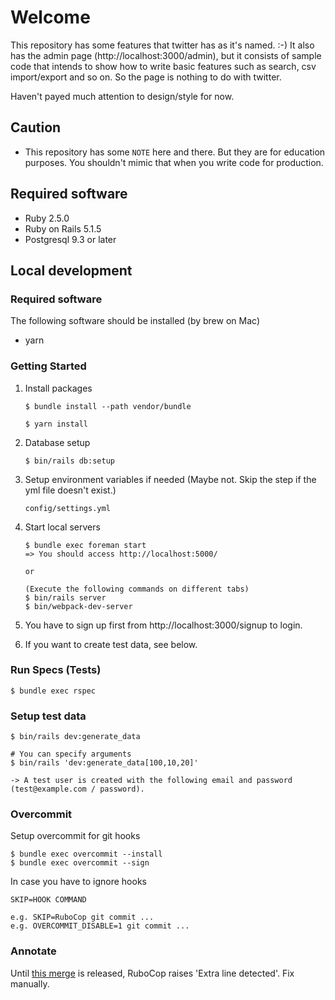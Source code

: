 # Welcome

This repository has some features that twitter has as it's named. :-)
It also has the admin page (http://localhost:3000/admin), but it consists of sample code that intends to show how to write basic features such as search, csv import/export and so on. So the page is nothing to do with twitter.

Haven't payed much attention to design/style for now.

## Caution

* This repository has some `NOTE` here and there. But they are for education purposes. You shouldn't mimic that when you write code for production.

## Required software

* Ruby 2.5.0
* Ruby on Rails 5.1.5
* Postgresql 9.3 or later

## Local development
### Required software

The following software should be installed (by brew on Mac)
* yarn

### Getting Started

1. Install packages
    ```
    $ bundle install --path vendor/bundle
    ```
    ```
    $ yarn install
    ```

2. Database setup
    ```
    $ bin/rails db:setup
    ```

3. Setup environment variables if needed (Maybe not. Skip the step if the yml file doesn't exist.)
    ```
    config/settings.yml
    ```

4. Start local servers
    ```
    $ bundle exec foreman start
    => You should access http://localhost:5000/

    or

    (Execute the following commands on different tabs)
    $ bin/rails server
    $ bin/webpack-dev-server
    ```

5. You have to sign up first from http://localhost:3000/signup to login.

6. If you want to create test data, see below.

### Run Specs (Tests)

```
$ bundle exec rspec
```

### Setup test data

```
$ bin/rails dev:generate_data

# You can specify arguments
$ bin/rails 'dev:generate_data[100,10,20]'

-> A test user is created with the following email and password (test@example.com / password).
```

### Overcommit

Setup overcommit for git hooks
```
$ bundle exec overcommit --install
$ bundle exec overcommit --sign
```

In case you have to ignore hooks
```
SKIP=HOOK COMMAND

e.g. SKIP=RuboCop git commit ...
e.g. OVERCOMMIT_DISABLE=1 git commit ...
```

### Annotate

Until [this merge](https://github.com/ctran/annotate_models/pull/491) is released,
RuboCop raises 'Extra line detected'. Fix manually.
